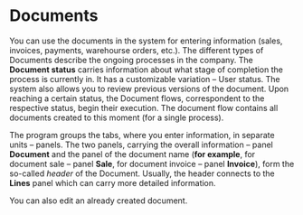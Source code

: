 # Documents

You can use the documents in the system for entering information (sales, invoices, payments, warehourse orders, etc.). The different types of Documents describe the ongoing processes in the company. The <b>Document status</b> carries information about what stage of completion the process is currently in. It has a customizable variation – User status. The system also allows you to review previous versions of the document. Upon reaching a certain status, the Document flows, correspondent to the respective status, begin their execution. 
The document flow contains all documents created to this moment (for a single process).

The program groups the tabs, where you enter information, in separate units – panels. The two panels, carrying the overall information – panel **Document** and the panel of the document name (**for example**, for document sale – panel **Sale**, for document invoice – panel **Invoice**), form the so-called *header* of the Document. Usually, the header connects to the **Lines** panel which can carry more detailed information. 

You can also edit an already created document.
